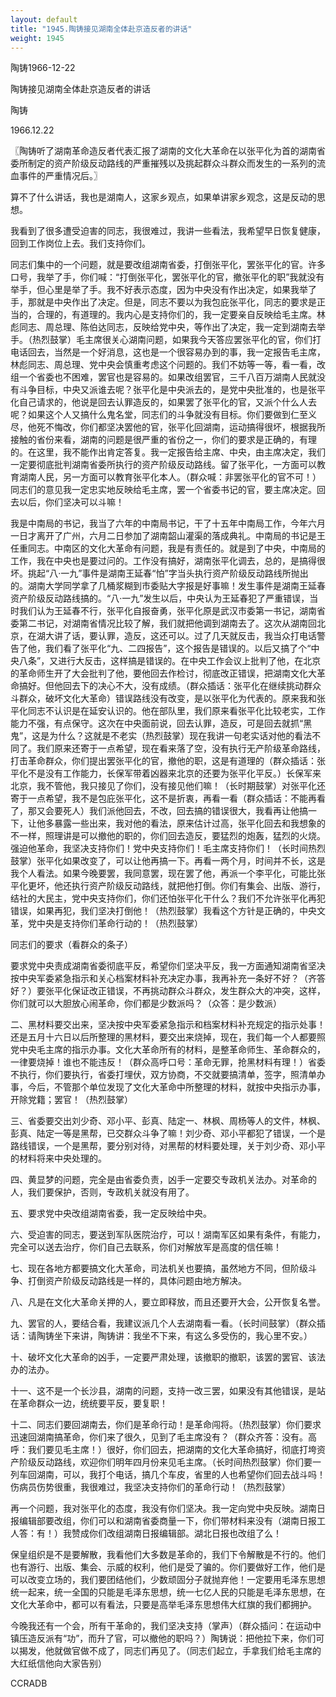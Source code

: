 ```yaml
---
layout: default
title: "1945.陶铸接见湖南全体赴京造反者的讲话"
weight: 1945
---
```


陶铸1966-12-22

陶铸接见湖南全体赴京造反者的讲话

陶铸

1966.12.22

〖陶铸听了湖南革命造反者代表汇报了湖南的文化大革命在以张平化为首的湖南省委所制定的资产阶级反动路线的严重摧残以及挑起群众斗群众而发生的一系列的流血事件的严重情况后。〗

算不了什么讲话，我也是湖南人，这家乡观点，如果单讲家乡观念，这是反动的思想。

我看到了很多遭受迫害的同志，我很难过，我讲一些看法，我希望早日恢复健康，回到工作岗位上去。我们支持你们。

同志们集中的一个问题，就是要改组湖南省委，打倒张平化，罢张平化的官。许多口号，我举了手，你们喊：“打倒张平化，罢张平化的官，撤张平化的职”我就没有举手，但心里是举了手。我不好表示态度，因为中央没有作出决定，如果我举了手，那就是中央作出了决定。但是，同志不要以为我包庇张平化，同志的要求是正当的，合理的，有道理的。我内心是支持你们的，我一定要亲自反映给毛主席。林彪同志、周总理、陈伯达同志，反映给党中央，等作出了决定，我一定到湖南去举手。（热烈鼓掌）毛主席很关心湖南问题，如果我今天答应罢张平化的官，你们打电话回去，当然是一个好消息，这也是一个很容易办到的事，我一定报告毛主席，林彪同志、周总理、党中央会慎重考虑这个问题的。我们不妨等一等，看一看，改组一个省委也不困难，罢官也是容易的。如果改组罢官，三千八百万湖南人民就没有斗争目标，中央又派谁去呢？张平化是中央派去的，是党中央批准的，也是张平化自己请求的，他说是回去认罪造反的，如果罢了张平化的官，又派个什么人去呢？如果这个人又搞什么鬼名堂，同志们的斗争就没有目标。你们要做到仁至义尽，他死不悔改，你们都坚决罢他的官，张平化回湖南，运动搞得很坏，根据我所接触的省份来看，湖南的问题是很严重的省份之一，你们的要求是正确的，有理的。在这里，我不能作出肯定答复。我一定报告给主席、中央，由主席决定，我们一定要彻底批判湖南省委所执行的资产阶级反动路线。留了张平化，一方面可以教育湖南人民，另一方面可以教育张平化本人。（群众喊：非罢张平化的官不可！）同志们的意见我一定忠实地反映给毛主席，罢一个省委书记的官，要主席决定。回去以后，你们坚决可以斗嘛！

我是中南局的书记，我当了六年的中南局书记，干了十五年中南局工作，今年六月一日才离开了广州，六月二日参加了湖南韶山灌渠的落成典礼。中南局的书记是王任重同志。中南区的文化大革命有问题，我是有责任的。就是到了中央，中南局的工作，我在中央也是要过问的。工作没有搞好，湖南张平化调去，总的，是搞得很坏。挑起“八·一九”事件是湖南王延春“怕”字当头执行资产阶级反动路线所抛出的。湖南大学同学拿了几桶浆糊到市委贴大字报是好事嘛！发生事件是湖南王延春资产阶级反动路线搞的。“八·一九”发生以后，中央认为王延春犯了严重错误，当时我们认为王延春不行，张平化自报奋勇，张平化原是武汉市委第一书记，湖南省委第二书记，对湖南省情况比较了解，我们就把他调到湖南去了。这次从湖南回北京，在湖大讲了话，要认罪，造反，这还可以。过了几天就反击，我当众打电话警告了他，我们看了张平化“九、二四报告”，这个报告是错误的。以后又搞了个“中央八条”，又进行大反击，这样搞是错误的。在中央工作会议上批判了他，在北京的革命师生开了大会批判了他，要他回去作检讨，彻底改正错误，把湖南文化大革命搞好。但他回去下的决心不大，没有成绩。（群众插话：张平化在继续挑动群众斗群众，破坏文化大革命）错误路线没有改变，是以张平化为代表的。原来我和张平化同志不认识是在延安认识的。他在部队里，我们原来看张平化比较老实，工作能力不强，有点保守。这次在中央面前说，回去认罪，造反，可是回去就抓“黑鬼”，这是为什么？这就是不老实（热烈鼓掌）现在我讲一句老实话对他的看法不同了。我们原来还寄于一点希望，现在看来落了空，没有执行无产阶级革命路线，打击革命群众，你们提出罢张平化的官，撤他的职，这是有道理的（群众插话：张平化不是没有工作能力，长保军带着凶器来北京的还要为张平化平反。）长保军来北京，我不管他，我只接见了你们，没有接见他们嘛！（长时期鼓掌）对张平化还寄于一点希望，我不是包庇张平化，这不是折衷，再看一看（群众插话：不能再看了，那又会要死人）我们派他回去，不改，回去搞的错误很大，我看再让他搞一下，让他多暴露一些出来，我对他的看法，原来估计过高，张平化回去和我想象的不一样，照理讲是可以撤他的职的，你们回去造反，要猛烈的炮轰，猛烈的火烧。强迫他革命，我坚决支持你们！党中央支持你们！毛主席支持你们！（长时间热烈鼓掌）张平化如果改变了，可以让他再搞一下。再看一两个月，时间并不长，这是我个人看法。如果今晚要罢，我同意罢，现在罢了他，再派一个李平化，可能比张平化更坏，他还执行资产阶级反动路线，就把他打倒。你们有集会、出版、游行，结社的大民主，党中央支持你们，你们还怕张平化干什么？我们不允许张平化再犯错误，如果再犯，我们坚决打倒他！（热烈鼓掌）我看这个方针是正确的，中央文革，党中央是支持你们革命行动的！（热烈鼓掌）

同志们的要求（看群众的条子）

要求党中央责成湖南省委彻底平反，希望你们坚决平反，我一方面通知湖南省坚决按中央军委紧急指示和关心档案材料补充决定办事，我再补充一条好不好？（齐答好？）要张平化保证改正错误，不再挑动群众斗群众，发生群众大的冲突，这样，你们就可以大胆放心闹革命，你们都是少数派吗？（众答：是少数派）

二、黑材料要交出来，坚决按中央军委紧急指示和档案材料补充规定的指示处事！还是五月十六日以后所整理的黑材料，要交出来烧掉，现在，我们每一个人都要照党中央毛主席的指示办事。文化大革命所有的材料，是整革命师生、革命群众的，一律要烧掉！谁也不能违反！（群众高呼口号：革命无罪，抢黑材料有理！）省委不执行，你们要执行，省委打埋伏，双方协商，不交就要搞清单，签字，照清单办事，今后，不管那个单位发现了文化大革命中所整理的材料，就按中央指示办事，开除党籍；罢官！（热烈鼓掌）

三、省委要交出刘少奇、邓小平、彭真、陆定一、林枫、周杨等人的文件，林枫、彭真、陆定一等是黑帮，已交群众斗争了嘛！刘少奇、邓小平都犯了错误，一个是路线错误，一个是黑帮，要分别对待，对黑帮的材料要处理，关于刘少奇、邓小平的材料将来中央处理的。

四、黄显梦的问题，完全是由省委负责，凶手一定要交专政机关法办。对革命的人，我们要保护，否则，专政机关就没有用了。

五、要求党中央改组湖南省委，我一定反映给中央。

六、受迫害的同志，要送到军队医院治疗，可以！湖南军区如果有条件，有能力，完全可以送去治疗，你们自己去联系，你们对解放军是高度的信任嘛！

七、现在各地方都要搞文化大革命，司法机关也要搞，虽然地方不同，但阶级斗争、打倒资产阶级反动路线是一样的，具体问题由地方解决。

八、凡是在文化大革命关押的人，要立即释放，而且还要开大会，公开恢复名誉。

九、罢官的人，要结合看，我建议派几个人去湖南看一看。（长时间鼓掌）（群众插话：请陶铸坐下来讲，陶铸讲：我坐不下来，有这么多受伤的，我心里不安。）

十、破坏文化大革命的凶手，一定要严肃处理，该撤职的撤职，该罢的罢官、该法办的法办。

十一、这不是一个长沙县，湖南的问题，支持一改三罢，如果没有其他错误，是站在革命群众一边，统统要平反，要复职！

十二、同志们要回湖南去，你们是革命行动！是革命闯将。（热烈鼓掌）你们要求迅速回湖南搞革命，你们来了很久，见到了毛主席没有？（群众齐答：没有。高呼：我们要见毛主席！）很好，你们回去，把湖南的文化大革命搞好，彻底打垮资产阶级反动路线，欢迎你们明年四月份来见毛主席。（长时间热烈鼓掌）你们要一列车回湖南，可以，我打个电话，搞几个车皮，省里的人也希望你们回去战斗吗！伤病员伤势很重，我很难过，我坚决支持你们的革命行动！（热烈鼓掌）

再一个问题，我对张平化的态度，我没有你们坚决。我一定向党中央反映。湖南日报编辑部要改组，你们可以和湖南省委商量一下，你们带材料来没有（湖南日报工人答：有！）我赞成你们改组湖南日报编辑部。湖北日报也改组了么！

保皇组织是不是要解散，我看他们大多数是革命的，我们下令解散是不行的。他们也有游行、出版、集会、示威的权利，他们是受了骗的。你们要做好工作，他们是可以改变立场的，我们要团结他们，少数顽固分子就抛弃他！一定要用毛泽东思想统一起来，统一全国的只能是毛泽东思想，统一七亿人民的只能是毛泽东思想，在文化大革命中，都可以有看法，只要是高举毛泽东思想伟大红旗的我们都拥护。

今晚我还有一个会，所有干革命的，我们坚决支持（掌声）（群众插问：在运动中镇压造反派有“功”，而升了官，可以撤他的职吗？）陶铸说：把他拉下来，你们可以揭发，他就做官做不成了，同志们再见了。（同志们起立，手拿我们给毛主席的大红纸信他向大家告别）

CCRADB

